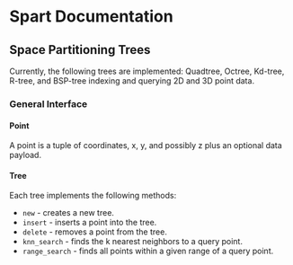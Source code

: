 # Spart Documentation

## Space Partitioning Trees

Currently, the following trees are implemented: Quadtree, Octree, Kd-tree, R-tree, and BSP-tree indexing and querying
2D and 3D point data.

### General Interface

#### Point

A point is a tuple of coordinates, x, y, and possibly z plus an optional data payload.

#### Tree

Each tree implements the following methods:

- `new` - creates a new tree.
- `insert` - inserts a point into the tree.
- `delete` - removes a point from the tree.
- `knn_search` - finds the k nearest neighbors to a query point.
- `range_search` - finds all points within a given range of a query point.




